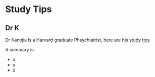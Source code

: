 # Study Tips

## Dr K

Dr Kanojia is a Harvard graduate Phsychiatrist, here are his [study tips](https://www.youtube.com/watch?v=Lw4dMehQkgs)

A summary is: 

* x
* y
* z

